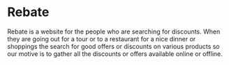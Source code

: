 # Rebate
Rebate is a website for the people who are searching for discounts. When they are going out for a tour or to a restaurant for a nice dinner or shoppings the search for good offers or discounts on various products so our motive is to gather all the discounts or offers available online or offline. 
